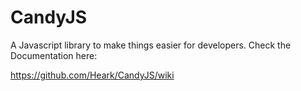 # CandyJS
A Javascript library to make things easier for developers.
Check the Documentation here:

https://github.com/Heark/CandyJS/wiki
